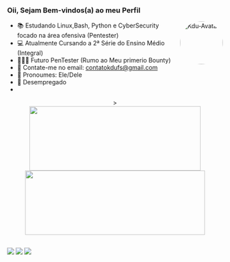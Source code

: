 ### Oii, Sejam Bem-vindos(a) ao meu Perfil

<img align="right" alt="Kdu-Avatar" height="100" width="100" style="border-radius:50px;" src="https://media.discordapp.net/attachments/935729733319131216/1000284326375718952/WhatsApp_Image_2022-07-22_at_23.54.53.jpeg?width=228&height=227">

- 📚 Estudando Linux,Bash, Python e CyberSecurity focado na área ofensiva (Pentester)
- 💻 Atualmente Cursando a 2ª Série do Ensino Médio (Integral)
- 🕵🏼‍♂️ Futuro PenTester (Rumo ao Meu primerio Bounty)
- 📩 Contate-me no email: contatokdufs@gmail.com
- 👥 Pronoumes: Ele/Dele
- 💼 Desempregado
-
<div align="center">
   <a<script src="https://tryhackme.com/badge/1346853"></script>>
</div>
   
 <div align="center">
  <a href="https://github.com/Kdufs">
  <img height="150em" width="400" src="https://github-readme-stats.vercel.app/api?username=Kdufs&show_icons=true&theme=dark&include_all_commits=true&count_private=true"/>
  <img height="150em" width="420" src="https://github-readme-stats.vercel.app/api/top-langs/?username=Kdufs&layout=compact&langs_count=7&theme=dark"/>
</div>
  
  ##
  
  <div>
  <a href="mailto:contatokdufs@gmail.com"><img src="https://img.shields.io/badge/-Gmail-%23333?style=for-the-badge&logo=gmail&logoColor=white" target="_blank"></a>
  <a href="https://instagram.com/kdufs.ctf" target="_blank"><img src="https://img.shields.io/badge/-Instagram-%23E4405F?style=for-the-badge&logo=instagram&logoColor=white" target="_blank"></a>
  <a href="https://www.linkedin.com/in/eduardo-lima-a21a93239/" target="_blank"><img src="https://img.shields.io/badge/LinkedIn-0077B5?style=for-the-badge&logo=linkedin&logoColor=white" target="_blank"></a>
  </div>
